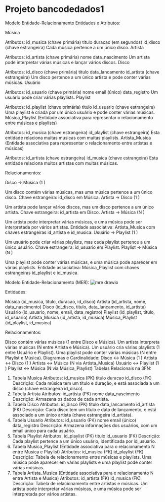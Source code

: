 # Projeto bancodedados1
Modelo Entidade-Relacionamento
Entidades e Atributos:

Música

Atributos:
id_musica (chave primária)
titulo
duracao (em segundos)
id_disco (chave estrangeira)
Cada música pertence a um único disco.
Artista

Atributos:
id_artista (chave primária)
nome
data_nascimento
Um artista pode interpretar várias músicas e lançar vários discos.
Disco

Atributos:
id_disco (chave primária)
titulo
data_lancamento
id_artista (chave estrangeira)
Um disco pertence a um único artista e pode conter várias músicas.
Usuário

Atributos:
id_usuario (chave primária)
nome
email (único)
data_registro
Um usuário pode criar várias playlists.
Playlist

Atributos:
id_playlist (chave primária)
titulo
id_usuario (chave estrangeira)
Uma playlist é criada por um único usuário e pode conter várias músicas.
Música_Playlist (Entidade associativa para representar o relacionamento entre músicas e playlists)

Atributos:
id_musica (chave estrangeira)
id_playlist (chave estrangeira)
Esta entidade relaciona muitas músicas com muitas playlists.
Artista_Musica (Entidade associativa para representar o relacionamento entre artistas e músicas)

Atributos:
id_artista (chave estrangeira)
id_musica (chave estrangeira)
Esta entidade relaciona muitos artistas com muitas músicas.


Relacionamentos:

Disco → Música (1
)

Um disco contém várias músicas, mas uma música pertence a um único disco.
Chave estrangeira: id_disco em Música.
Artista → Disco (1
)

Um artista pode lançar vários discos, mas um disco pertence a um único artista.
Chave estrangeira: id_artista em Disco.
Artista → Música (N
)

Um artista pode interpretar várias músicas, e uma música pode ser interpretada por vários artistas.
Entidade associativa: Artista_Musica com chaves estrangeiras id_artista e id_musica.
Usuário → Playlist (1
)

Um usuário pode criar várias playlists, mas cada playlist pertence a um único usuário.
Chave estrangeira: id_usuario em Playlist.
Playlist → Música (N
)

Uma playlist pode conter várias músicas, e uma música pode aparecer em várias playlists.
Entidade associativa: Música_Playlist com chaves estrangeiras id_playlist e id_musica.

Modelo Entidade-Relacionamento (MER):
![mre drawio](https://github.com/user-attachments/assets/0e27a6f4-7b49-4ac3-a7c7-96c42c312de9)

Entidades:

Música (id_musica, titulo, duracao, id_disco)
Artista (id_artista, nome, data_nascimento)
Disco (id_disco, titulo, data_lancamento, id_artista)
Usuário (id_usuario, nome, email, data_registro)
Playlist (id_playlist, titulo, id_usuario)
Artista_Musica (id_artista, id_musica)
Música_Playlist (id_playlist, id_musica)

Relacionamentos:

Disco contém várias músicas (1
entre Disco e Música).
Um artista interpreta várias músicas (N
entre Artista e Música).
Um usuário cria várias playlists (1
entre Usuário e Playlist).
Uma playlist pode conter várias músicas (N
entre Playlist e Música).
Diagramas e Cardinalidade:
Disco ↔ Música (1
)
Artista ↔ Disco (1
)
Artista ↔ Música (N
via Artista_Musica)
Usuário ↔ Playlist (1
)
Playlist ↔ Música (N
via Música_Playlist)
Tabelas Relacionais na 3FN:
1. Tabela Musica
Atributos:
id_musica (PK)
titulo
duracao
id_disco (FK)
Descrição:
  Cada música tem um título e duração, e está associada a um disco (chave estrangeira id_disco).
3. Tabela Artista
Atributos:
id_artista (PK)
nome
data_nascimento
Descrição:
  Armazena os dados de cada artista.
4. Tabela Disco
Atributos:
id_disco (PK)
titulo
data_lancamento
id_artista (FK)
Descrição: Cada disco tem um título e data de lançamento, e está associado a um único artista (chave estrangeira id_artista).
5. Tabela Usuario
Atributos:
id_usuario (PK)
nome
email (único)
data_registro
Descrição: Armazena informações dos usuários, com um email único para cada usuário.
6. Tabela Playlist
Atributos:
id_playlist (PK)
titulo
id_usuario (FK)
Descrição: Cada playlist pertence a um único usuário, identificada por id_usuario.
7. Tabela Musica_Playlist (Entidade associativa para o relacionamento N
entre Musica e Playlist)
Atributos:
id_musica (FK)
id_playlist (FK)
Descrição:
  Tabela de relacionamento entre músicas e playlists. Uma música pode aparecer em várias playlists e uma playlist pode conter várias músicas.
9. Tabela Artista_Musica (Entidade associativa para o relacionamento N
entre Artista e Musica)
Atributos:
id_artista (FK)
id_musica (FK)
Descrição:
 Tabela de relacionamento entre artistas e músicas. Um artista pode interpretar várias músicas, e uma música pode ser interpretada por vários artistas.
